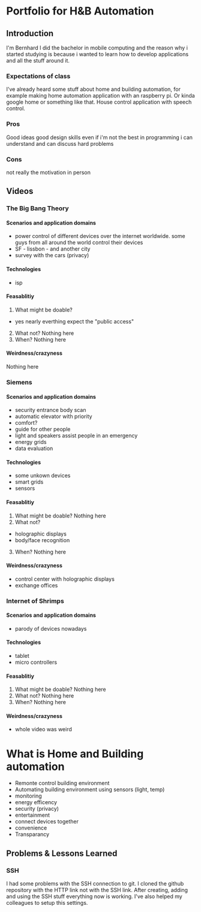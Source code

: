# Portfolio for H&B Automation

## Introduction
I'm Bernhard I did the bachelor in mobile computing and the reason why i started studying is because i wanted to learn how to develop applications and all the stuff around it.

### Expectations of class
I've already heard some stuff about home and building automation, for example making home automation application with an raspberry pi.
Or kinda google home or something like that. House control application with speech control.

### Pros
Good ideas
good design skills
even if i'm not the best in programming i can understand and can discuss hard problems

### Cons
not really the motivation in person


## Videos

### The Big Bang Theory

#### Scenarios and application domains
* power control of different devices over the internet worldwide. some guys from all around the world control their devices
* SF - lissbon - and another city
* survey with the cars (privacy)

#### Technologies
* isp

#### Feasablitiy
1. What might be doable?
* yes nearly everthing expect the "public access"
2. What not?
Nothing here
3. When?
Nothing here

#### Weirdness/crazyness
Nothing here


### Siemens

#### Scenarios and application domains
* security entrance body scan
* automatic elevator with priority
* comfort?
* guide for other people
* light and speakers assist people in an emergency
* energy grids
* data evaluation

#### Technologies
* some unkown devices
* smart grids
* sensors

#### Feasablitiy
1. What might be doable?
	Nothing here
2. What not?
* holographic displays
* body/face recognition
3. When?
Nothing here

#### Weirdness/crazyness
* control center with holographic displays
* exchange offices

### Internet of Shrimps

#### Scenarios and application domains
* parody of devices nowadays

#### Technologies
* tablet
* micro controllers

#### Feasablitiy
1. What might be doable?
	Nothing here
2. What not?
Nothing here
3. When?
Nothing here

#### Weirdness/crazyness
* whole video was weird

# What is Home and Building automation
* Remonte control building environment
* Automating building environment using sensors (light, temp)
* monitoring
* energy efficency
* security (privacy)
* entertainment
* connect devices together
* convenience
* Transparancy

## Problems & Lessons Learned
### SSH
I had some problems with the SSH connection to git. I cloned the github repository with the HTTP link not with the SSH link. After creating, adding and using the SSH stuff everything now is working. I've also helped my colleagues to setup this settings.

